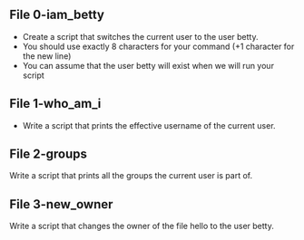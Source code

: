 ## File 0-iam_betty
- Create a script that switches the current user to the user betty.
- You should use exactly 8 characters for your command (+1 character for the new line)
- You can assume that the user betty will exist when we will run your script

## File 1-who_am_i
- Write a script that prints the effective username of the current user.

## File 2-groups
Write a script that prints all the groups the current user is part of.

## File 3-new_owner
Write a script that changes the owner of the file hello to the user betty.
